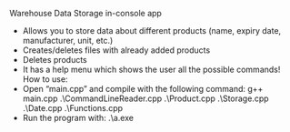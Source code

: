 Warehouse Data Storage in-console app
-	Allows you to store data about different products (name, expiry date, manufacturer, unit, etc.)
-	Creates/deletes files with already added products
-	Deletes products
-	It has a help menu which shows the user all the possible commands!
How to use:
-	Open “main.cpp” and compile with the following command:
g++ main.cpp .\CommandLineReader.cpp .\Product.cpp .\Storage.cpp .\Date.cpp .\Functions.cpp
-	Run the program with: .\a.exe
